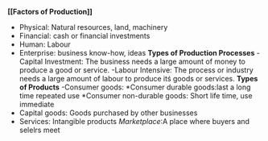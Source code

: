 **[[Factors of Production]]** 
- Physical: Natural resources, land, machinery
- Financial: cash or financial investments
- Human: Labour
- Enterprise: business know-how, ideas
**Types of Production Processes**
-Capital Investment: The business needs a large amount of money to produce a good or service.
-Labour Intensive: The process or industry needs a large amount of labour to produce itś goods or services.
**Types of Products**
-Consumer goods:
	*Consumer durable goods:last a long time repeated use
	*Consumer non-durable goods: Short life time, use immediate
- Capital goods: Goods purchased by other businesses
- Services: Intangible products
*Marketplace*:A place where buyers and selelrs meet
 
<!--stackedit_data:
eyJoaXN0b3J5IjpbLTMwODMwMTE0OF19
-->